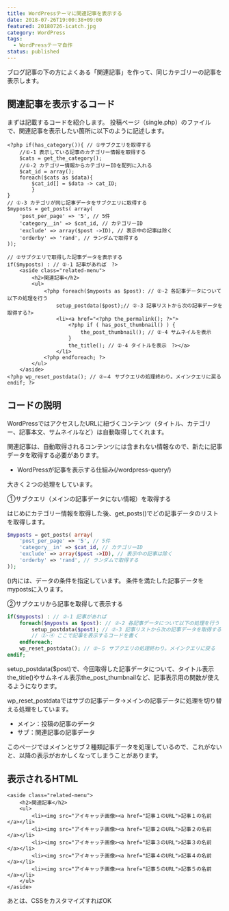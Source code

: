 ```yaml
---
title: WordPressテーマに関連記事を表示する
date: 2018-07-26T19:00:38+09:00
featured: 20180726-icatch.jpg
category: WordPress
tags:
  - WordPressテーマ自作
status: published
---
```


ブログ記事の下の方によくある「関連記事」を作って、同じカテゴリーの記事を表示します。

## 関連記事を表示するコード
まずは記載するコードを紹介します。 投稿ページ（single.php）のファイルで、関連記事を表示したい箇所に以下のように記述します。

```php:title=single.php
<?php if(has_category()){ // ①サブクエリを取得する
    //①-1 表示している記事のカテゴリー情報を取得する
    $cats = get_the_category();
    //①-2 カテゴリー情報からカテゴリーIDを配列に入れる
    $cat_id = array();
    foreach($cats as $data){
        $cat_id[] = $data -> cat_ID;
        }
}
// ①-3 カテゴリが同じ記事データをサブクエリに取得する
$myposts = get_posts( array(
    'post_per_page' => '5', // 5件
    'category__in' => $cat_id, // カテゴリーID
    'exclude' => array($post ->ID), // 表示中の記事は除く
    'orderby' => 'rand', // ランダムで取得する
));

// ②サブクエリで取得した記事データを表示する
if($myposts) : // ②-1 記事があれば　?>
    <aside class="related-menu">
        <h2>関連記事</h2>
        <ul>
            <?php foreach($myposts as $post): // ②-2 各記事データについて以下の処理を行う
                setup_postdata($post);// ②-3 記事リストから次の記事データを取得する?>
                <li><a href="<?php the_permalink(); ?>">
                    <?php if ( has_post_thumbnail() ) {
                        the_post_thumbnail(); // ②-4 サムネイルを表示
                    }
                    the_title(); // ②-4 タイトルを表示　?></a>
                </li>
            <?php endforeach; ?>
        </ul>
    </aside>
<?php wp_reset_postdata(); // ②−４ サブクエリの処理終わり。メインクエリに戻る
endif; ?>
```

## コードの説明

WordPressではアクセスしたURLに紐づくコンテンツ（タイトル、カテゴリー、記事本文、サムネイルなど）は自動取得してくれます。

関連記事は、自動取得されるコンテンツには含まれない情報なので、新たに記事データを取得する必要があります。

* WordPressが記事を表示する仕組み(/wordpress-query/)

大きく２つの処理をしています。

①サブクエリ（メインの記事データにない情報）を取得する

はじめにカテゴリー情報を取得した後、get\_posts()でどの記事データのリストを取得します。

```php
$myposts = get_posts( array(
    'post_per_page' => '5', // 5件
    'category__in' => $cat_id, // カテゴリーID
    'exclude' => array($post ->ID), // 表示中の記事は除く
    'orderby' => 'rand', // ランダムで取得する
));
```

()内には、データの条件を指定しています。
条件を満たした記事データをmypostsに入ります。

②サブクエリから記事を取得して表示する

```php
if($myposts) : // ②-1 記事があれば
    foreach($myposts as $post): // ②-2 各記事データについて以下の処理を行う
        setup_postdata($post); // ②-3 記事リストから次の記事データを取得する
        // ②-④ ここで記事を表示するコードを書く
    endforeach;
    wp_reset_postdata(); // ②−５ サブクエリの処理終わり。メインクエリに戻る
endif;
```

setup\_postdata($post)で、今回取得した記事データについて、タイトル表示the\_title()やサムネイル表示the\_post\_thumbnailなど、記事表示用の関数が使えるようになります。

wp\_reset\_postdataではサブの記事データ→メインの記事データに処理を切り替える処理をしています。

* メイン：投稿の記事のデータ
* サブ：関連記事の記事データ

このページではメインとサブ２種類記事データを処理しているので、これがないと、以降の表示がおかしくなってしまうことがあります。

## 表示されるHTML

```markup
<aside class="related-menu">
    <h2>関連記事</h2>
    <ul>
        <li><img src="アイキャッチ画像><a href="記事１のURL">記事１の名前</a></li>
        <li><img src="アイキャッチ画像><a href="記事２のURL">記事２の名前</a></li>
        <li><img src="アイキャッチ画像><a href="記事３のURL">記事３の名前</a></li>
        <li><img src="アイキャッチ画像><a href="記事４のURL">記事４の名前</a></li>
        <li><img src="アイキャッチ画像><a href="記事５のURL">記事５の名前</a></li>
    </ul>
</aside>
```

あとは、CSSをカスタマイズすればOK
